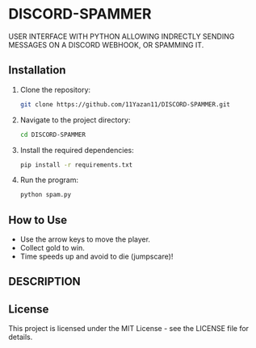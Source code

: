 # DISCORD-SPAMMER
USER INTERFACE WITH PYTHON ALLOWING INDRECTLY SENDING MESSAGES ON A DISCORD WEBHOOK, OR SPAMMING IT.

## Installation

1. Clone the repository:
    ```bash
    git clone https://github.com/11Yazan11/DISCORD-SPAMMER.git
    ```
2. Navigate to the project directory:
    ```bash
    cd DISCORD-SPAMMER
    ```
3. Install the required dependencies:
    ```bash
    pip install -r requirements.txt
    ```
4. Run the program:
    ```bash
    python spam.py
    ```

## How to Use

- Use the arrow keys to move the player.
- Collect gold to win.
- Time speeds up and avoid to die (jumpscare)!
  
## DESCRIPTION

## License

This project is licensed under the MIT License - see the LICENSE file for details.
